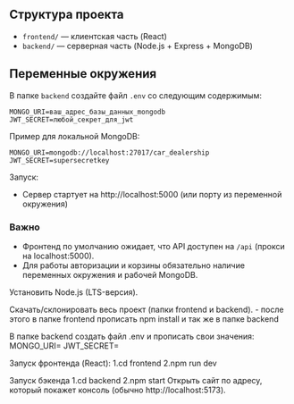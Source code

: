 ## Структура проекта

- `frontend/` — клиентская часть (React)
- `backend/` — серверная часть (Node.js + Express + MongoDB)



## Переменные окружения

В папке `backend` создайте файл `.env` со следующим содержимым:
```
MONGO_URI=ваш_адрес_базы_данных_mongodb
JWT_SECRET=любой_секрет_для_jwt
```

Пример для локальной MongoDB:
```
MONGO_URI=mongodb://localhost:27017/car_dealership
JWT_SECRET=supersecretkey
```

Запуск:

- Сервер стартует на http://localhost:5000 (или порту из переменной окружения)

### Важно
- Фронтенд по умолчанию ожидает, что API доступен на `/api` (прокси на localhost:5000).
- Для работы авторизации и корзины обязательно наличие переменных окружения и рабочей MongoDB.





Установить Node.js (LTS-версия).

Скачать/склонировать весь проект (папки frontend и backend). - после этого в папке frontend прописать npm install и так же в папке backend 

В папке backend создать файл .env и прописать свои значения:
MONGO_URI=
JWT_SECRET=

Запуск фронтенда (React):
1.cd frontend
2.npm run dev

Запуск бэкенда
1.cd backend
2.npm start
Открыть сайт по адресу, который покажет консоль (обычно http://localhost:5173).